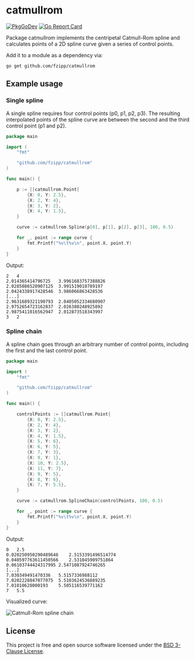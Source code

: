 # catmullrom

[![PkgGoDev](https://pkg.go.dev/badge/github.com/fzipp/catmullrom)](https://pkg.go.dev/github.com/fzipp/catmullrom)
[![Go Report Card](https://goreportcard.com/badge/github.com/fzipp/catmullrom)](https://goreportcard.com/report/github.com/fzipp/catmullrom)

Package catmullrom implements the centripetal Catmull-Rom spline and
calculates points of a 2D spline curve given a series of control points.

Add it to a module as a dependency via:

```
go get github.com/fzipp/catmullrom
```

## Example usage

### Single spline

A single spline requires four control points (p0, p1, p2, p3). The resulting
interpolated points of the spline curve are between the second and the third
control point (p1 and p2).

```go
package main

import (
	"fmt"

	"github.com/fzipp/catmullrom"
)

func main() {

	p := []catmullrom.Point{
		{X: 0, Y: 2.5},
		{X: 2, Y: 4},
		{X: 3, Y: 2},
		{X: 4, Y: 1.5},
	}

	curve := catmullrom.Spline(p[0], p[1], p[2], p[3], 100, 0.5)

	for _, point := range curve {
		fmt.Printf("%v\t%v\n", point.X, point.Y)
	}
}
```

Output:

```
2	4
2.014365414796725	3.9961683757388826
2.0285086520907125	3.991519010789197
2.0424338917428546	3.986066863428536
[...]
2.9631689321190793	2.0405052334680907
2.9752654723162837	2.026380248925892
2.9875411016562947	2.012873518343997
3	2
```

### Spline chain

A spline chain goes through an arbitrary number of control points, including
the first and the last control point.

```go
package main

import (
	"fmt"

	"github.com/fzipp/catmullrom"
)

func main() {

	controlPoints := []catmullrom.Point{
		{X: 0, Y: 2.5},
		{X: 2, Y: 4},
		{X: 3, Y: 2},
		{X: 4, Y: 1.5},
		{X: 5, Y: 6},
		{X: 6, Y: 5},
		{X: 7, Y: 3},
		{X: 9, Y: 1},
		{X: 10, Y: 2.5},
		{X: 11, Y: 7},
		{X: 9, Y: 5},
		{X: 8, Y: 6},
		{X: 7, Y: 5.5},
	}

	curve := catmullrom.SplineChain(controlPoints, 100, 0.5)

	for _, point := range curve {
		fmt.Printf("%v\t%v\n", point.X, point.Y)
	}
}
```

Output:

```
0	2.5
0.020250950290489646	2.5153391496514774
0.040597763611450566	2.531045909751864
0.06103744424317995	2.5471087924746265
[...]
7.030349491470336	5.5157336988112
7.0202228847077075	5.5103624536889235
7.01010628000193	5.505116539771162
7	5.5
```

Visualized curve:

![Catmull-Rom spline chain](doc/spline_chain.png?raw=true "Catmull-Rom spline chain")

## License

This project is free and open source software licensed under the
[BSD 3-Clause License](LICENSE).
